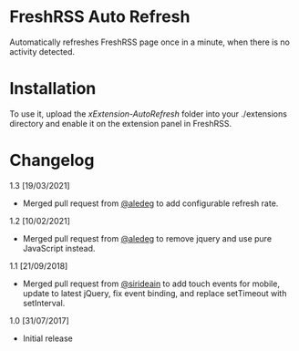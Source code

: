 # FreshRSS Auto Refresh
Automatically refreshes FreshRSS page once in a minute, when there is no activity detected.

# Installation
To use it, upload the *xExtension-AutoRefresh* folder into your ./extensions directory and enable it on the extension panel in FreshRSS.

# Changelog
1.3 [19/03/2021]
- Merged pull request from [@aledeg](https://github.com/aledeg) to add configurable refresh rate.

1.2 [10/02/2021]
- Merged pull request from [@aledeg](https://github.com/aledeg) to remove jquery and use pure JavaScript instead.

1.1 [21/09/2018]
- Merged pull request from [@sirideain](https://github.com/sirideain) to add touch events for mobile, update to latest jQuery, fix event binding, and replace setTimeout with setInterval.

1.0 [31/07/2017]
- Initial release
